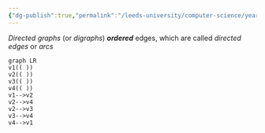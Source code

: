 ```yaml
---
{"dg-publish":true,"permalink":"/leeds-university/computer-science/year-1/discrete-mathematics/3-graph-theory/definitions/def-directed-graph/","tags":["Definition"]}
---
```


*Directed graphs* (or *digraphs*) ***ordered*** edges, which are called *directed edges* or *arcs*
```mermaid
graph LR
v1(( ))
v2(( ))
v3(( ))
v4(( ))
v1-->v2
v2-->v4
v2-->v3
v3-->v4
v4-->v1
```
